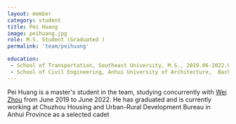 ```yaml
---
layout: member
category: student
title: Pei Huang
image: peihuang.jpg
role: M.S. Student (Graduated )
permalink: 'team/peihuang'

education:
 - School of Transportation, Southeast University, M.S., 2019.06-2022.06
 - School of Civil Engineering, Anhui University of Architecture,  Bachelor's, 2015.09-2019.06
---
```


Pei Huang is a master's student in the team, studying concurrently with  [Wei Zhou](https://trmetagroup.github.io/team/weizhou) from June 2019 to June 2022. He has graduated and is currently working at Chuzhou Housing and Urban-Rural Development Bureau in Anhui Province as a selected cadet